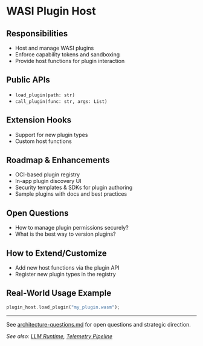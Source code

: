 # WASI Plugin Host

## Responsibilities

- Host and manage WASI plugins
- Enforce capability tokens and sandboxing
- Provide host functions for plugin interaction

## Public APIs

- `load_plugin(path: str)`
- `call_plugin(func: str, args: List)`

## Extension Hooks

- Support for new plugin types
- Custom host functions

## Roadmap & Enhancements

- OCI-based plugin registry
- In-app plugin discovery UI
- Security templates & SDKs for plugin authoring
- Sample plugins with docs and best practices

## Open Questions

- How to manage plugin permissions securely?
- What is the best way to version plugins?

## How to Extend/Customize

- Add new host functions via the plugin API
- Register new plugin types in the registry

## Real-World Usage Example

```rust
plugin_host.load_plugin("my_plugin.wasm");
```

---

See [architecture-questions.md](../Architecture%20&%20Component%20Guides/architecture-questions.md) for open questions and strategic direction.

_See also: [LLM Runtime](llm-runtime.md), [Telemetry Pipeline](telemetry.md)_
